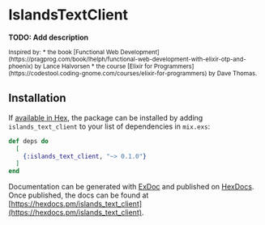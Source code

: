 # IslandsTextClient

**TODO: Add description**

<sub>
Inspired by:
* the book [Functional Web Development](https://pragprog.com/book/lhelph/functional-web-development-with-elixir-otp-and-phoenix) by Lance Halvorsen
* the course [Elixir for Programmers](https://codestool.coding-gnome.com/courses/elixir-for-programmers) by Dave Thomas.
</sub>

## Installation

If [available in Hex](https://hex.pm/docs/publish), the package can be installed
by adding `islands_text_client` to your list of dependencies in `mix.exs`:

```elixir
def deps do
  [
    {:islands_text_client, "~> 0.1.0"}
  ]
end
```

Documentation can be generated with [ExDoc](https://github.com/elixir-lang/ex_doc)
and published on [HexDocs](https://hexdocs.pm). Once published, the docs can
be found at [https://hexdocs.pm/islands_text_client](https://hexdocs.pm/islands_text_client).

